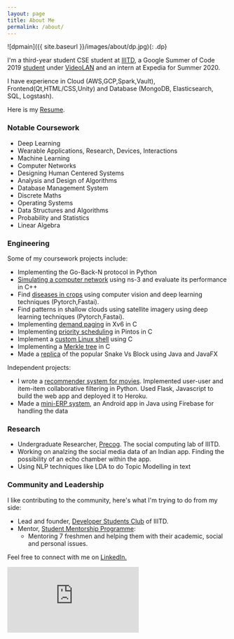 ```yaml
---
layout: page
title: About Me
permalink: /about/
---
```


![dpmain]({{ site.baseurl }}/images/about/dp.jpg){: .dp}

I'm a third-year student CSE student at [IIITD](https://www.iiitd.ac.in/), a Google Summer of Code 2019 [student](https://summerofcode.withgoogle.com/archive/2019/projects/6144888880496640/) under [VideoLAN](https://www.videolan.org/index.html) and an intern at Expedia for Summer 2020.

I have experience in Cloud (AWS,GCP,Spark,Vault), Frontend(Qt,HTML/CSS,Unity) and Database (MongoDB, Elasticsearch, SQL, Logstash).

Here is my [Resume](https://rohanrajpal.github.io/blog/resume/Rohan_Resume.pdf).

### Notable Coursework

- Deep Learning
- Wearable Applications, Research, Devices,
Interactions
- Machine Learning
- Computer Networks
- Designing Human Centered Systems
- Analysis and Design of Algorithms
- Database Management System
- Discrete Maths
- Operating Systems
- Data Structures and Algorithms
- Probability and Statistics
- Linear Algebra

### Engineering

Some of my coursework projects include:

- Implementing the Go-Back-N protocol in Python
- [Simulating a computer network](https://github.com/rohanrajpal/ns3_assignments) using ns-3 and evaluate its performance in C++
- Find [diseases in crops](https://zindi.africa/competitions/iclr-workshop-challenge-1-cgiar-computer-vision-for-crop-disease) using computer vision and deep learning techniques (Pytorch,Fastai).
- Find patterns in shallow clouds using satellite imagery using deep learning techniques (Pytorch,Fastai).
- Implementing [demand paging](https://github.com/rohanrajpal/CSE231-OS-Xv6-Assignment) in Xv6 in C
- Implementing [priority scheduling](https://github.com/rohanrajpal/CSE231-OS-Pintos) in Pintos in C
- Implement a [custom Linux shell](https://github.com/rohanrajpal/CSE231-OS-Shell-Assignment) using C
- Implementing a [Merkle tree](https://github.com/rohanrajpal/CSE231-OS-Merkle-Tree) in C
- Made a [replica](https://github.com/rohanrajpal/APGame) of the popular Snake Vs Block using Java and JavaFX

Independent projects:

- I wrote a [recommender system for movies](https://github.com/rohanrajpal/movie-recommender-system). Implemented user-user and item-item collaborative filtering in Python. Used Flask, Javascript to build the web app and deployed it to Heroku.
- Made a [mini-ERP system](https://github.com/rohanrajpal/ERPSystem), an Android app in Java using Firebase for handling the data

### Research

- Undergraduate Researcher, [Precog](http://precog.iiitd.edu.in/). The social computing lab of IIITD.
- Working on analzing the social media data of an Indian app. Finding the possibility of an echo chamber within the app.
- Using NLP techniques like LDA to do Topic Modelling in text

### Community and Leadership

I like contributing to the community, here's what I'm trying to do from my side:

- Lead and founder, [Developer Students Club](http://dsc.iiitd.edu.in/) of IIITD.
- Mentor, [Student Mentorship Programme](https://www.iiitd.edu.in/mentorprogram/):  
  - Mentoring 7 freshmen and helping them with their academic, social and personal issues.

Feel free to connect with me on [LinkedIn.](https://www.linkedin.com/in/rohanrajpal/)

<embed src="https://wakatime.com/share/@8069ddb1-f7b3-4e88-a57a-25095df142a2/0c65f5ce-4db9-4f5a-bc85-06214c9abba8.svg">

